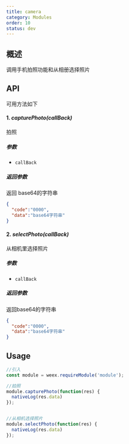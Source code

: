```yaml
---
title: camera
category: Modules
order: 10
status: dev
---
```



概述
---

调用手机拍照功能和从相册选择照片

API
---

可用方法如下

#### 1. ***capturePhoto(callBack)***

拍照

##### 参数
  
* `callBack `


##### 返回参数
返回 base64的字符串

```json
{
  "code":"0000",
  "data":"base64字符串"
}

```

#### 2. ***selectPhoto(callBack)***

从相机里选择照片

##### 参数
  
* `callBack `



##### 返回参数

返回base64的字符串

```json
{
  "code":"0000",
  "data":"base64字符串"
}

```



Usage
---

```javascript
//引入
const module = weex.requireModule('module');

//拍照
module.capturePhoto(function(res) {
  nativeLog(res.data)
});


//从相机选择照片
module.selectPhoto(function(res) {
  nativeLog(res.data)
});

```

